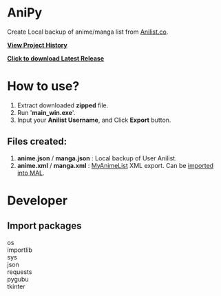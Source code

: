 # AniPy

Create Local backup of anime/manga list from [Anilist.co](https://anilist.co/).

[**View Project History**](doc/VERSION.md) <br>

[**Click to download Latest Release**](https://github.com/Jacekun/AniPy/releases)

# How to use?

1. Extract downloaded **zipped** file.
2. Run '**main_win.exe**'.
3. Input your **Anilist Username**, and Click **Export** button.

## Files created:

1. **anime.json** / **manga.json** :   Local backup of User Anilist.
2. **anime.xml** / **manga.xml**   :   [MyAnimeList](https://myanimelist.net/) XML export. Can be [imported into MAL](https://myanimelist.net/import.php).  

# Developer

## Import packages

os <br>
importlib <br>
sys <br>
json <br>
requests <br>
pygubu <br>
tkinter